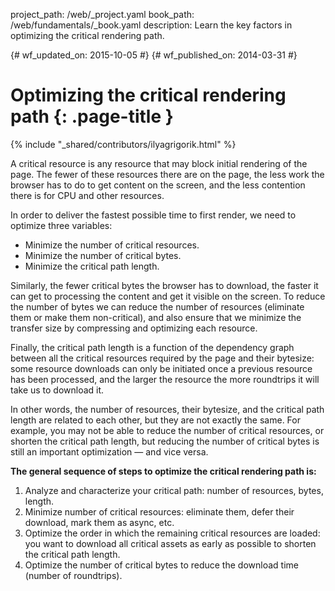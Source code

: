 project_path: /web/_project.yaml
book_path: /web/fundamentals/_book.yaml
description: Learn the key factors in optimizing the critical rendering path.

{# wf_updated_on: 2015-10-05 #}
{# wf_published_on: 2014-03-31 #}

# Optimizing the critical rendering path {: .page-title }

{% include "_shared/contributors/ilyagrigorik.html" %}

A critical resource is any resource that may block initial rendering of the page. The fewer of these resources there are on the page, the less work the browser has to do to get content on the screen, and the less contention there is for CPU and other resources.

  In order to deliver the fastest possible time to first render, we need 
  to optimize three variables:

  <ul>
    <li>Minimize the number of critical resources.</li>
    <li>Minimize the number of critical bytes.</li>
    <li>Minimize the critical path length.</li>
  </ul>




Similarly, the fewer critical bytes the browser has to download, the faster it can get to processing the content and get it visible on the screen. To reduce the number of bytes we can reduce the number of resources (eliminate them or make them non-critical), and also ensure that we minimize the transfer size by compressing and optimizing each resource.

Finally, the critical path length is a function of the dependency graph between all the critical resources required by the page and their bytesize: some resource downloads can only be initiated once a previous resource has been processed, and the larger the resource the more roundtrips it will take us to download it.

In other words, the number of resources, their bytesize, and the critical path length are related to each other, but they are not exactly the same. For example, you may not be able to reduce the number of critical resources, or shorten the critical path length, but reducing the number of critical bytes is still an important optimization &mdash; and vice versa.

**The general sequence of steps to optimize the critical rendering path is:**

1. Analyze and characterize your critical path: number of resources, bytes, length.
1. Minimize number of critical resources: eliminate them, defer their download, mark them as async, etc.
1. Optimize the order in which the remaining critical resources are loaded: you want to download all critical assets as early as possible to shorten the critical path length.
1. Optimize the number of critical bytes to reduce the download time (number of roundtrips).

